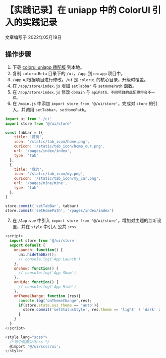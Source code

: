 # 【实践记录】在 uniapp 中的 ColorUI 引入的实践记录

文章编写于 2022年05月19日

## 操作步骤

1. 下载 [colorui uniapp 适配版](https://github.com/Color-UI/coloruiBeta) 到本地。
2. 复制 `coloruiBeta` 目录下的 `/ui`，`/app` 到 `uniapp` 项目中。
3. `/app` 可根据项目进行修改。`/ui` 是 `colorui` 的核心目录，升级时覆盖。
4. 在 `/app/store/index.js` 增加 `setTabbar` 与 `setHomePath` 函数。
5. 在 `/app/store/index.js` 修改 `domain` 与 `apiPath，不同项目的此配置将会不一样。`
6. 在 `/main.js` 中添加 `import store from '@/ui/store'`，完成对 `store` 的引入，并调用 `setTabbar`、`setHomePath`。

```js
import ui from './ui'
import store from '@/ui/store'

const tabbar = [{
    title: '首页',
    icon: '/static/tab_icon/home.png',
    curIcon: '/static/tab_icon/home_cur.png',
    url: '/pages/index/index',
    type: 'tab'
  },
  {
    title: '我的',
    icon: '/static/tab_icon/my.png',
    curIcon: '/static/tab_icon/my_cur.png',
    url: '/pages/mine/mine',
    type: 'tab'
  },
]

store.commit('setTabBar', tabbar)
store.commit('setHomePath', '/pages/index/index')
```

7. 在 `/App.vue` 中引入 `import store from '@/ui/store'`，增加对主题的监听设置，并在 `style` 中引入 公共 `scss`

```js
<script>
  import store from '@/ui/store'
  export default {
    onLaunch: function() {
      uni.hideTabBar();
      // console.log('App Launch')
    },
    onShow: function() {
      // console.log('App Show')
    },
    onHide: function() {
      // console.log('App Hide')
    },
    onThemeChange: function (res){	
      console.log('onThemeChange',res);
      if(store.state.sys_theme == 'auto'){
        store.commit('setStatusStyle', res.theme == 'light' ? 'dark' : 'light');
      }
    }
  }
</script>

<style lang="scss">
  /*每个页面公共css */
  @import '@/ui/scss/ui';
</style>
```